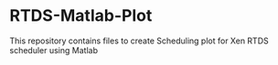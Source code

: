 # RTDS-Matlab-Plot
This repository contains files to create Scheduling plot for Xen RTDS scheduler using Matlab 
